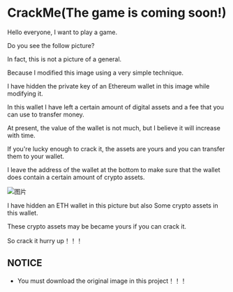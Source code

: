 # CrackMe(The game is coming soon!)

Hello everyone, I want to play a game.

Do you see the follow picture?

In fact, this is not a picture of a general.

Because I modified this image using a very simple technique.

I have hidden the private key of an Ethereum wallet in this image while modifying it.

In this wallet I have left a certain amount of digital assets and a fee that you can use to transfer money.

At present, the value of the wallet is not much, but I believe it will increase with time.

If you're lucky enough to crack it, the assets are yours and you can transfer them to your wallet.

I leave the address of the wallet at the bottom to make sure that the wallet does contain a certain amount of crypto assets.

![图片](https://user-images.githubusercontent.com/76581055/121801377-98ac6780-cc69-11eb-85f9-0ab24dd038a7.png)

I have hidden an ETH wallet in this picture but also Some crypto assets in this wallet.

These crypto assets may be became yours if you can crack it.

So crack it hurry up！！！

## NOTICE

- You must download the original image in this project！！！
